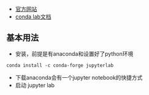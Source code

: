 - [官方网站](https://jupyter.org/try)
- [conda lab文档](https://jupyterlab.readthedocs.io/en/latest/)
## 基本用法
- 安装，前提是有anaconda和设置好了python环境
```
conda install -c conda-forge jupyterlab
```
- 下载anaconda会有一个jupyter notebook的快捷方式
- 启动 jupyter lab
